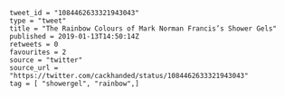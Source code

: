 ```
tweet_id = "1084462633321943043"
type = "tweet"
title = "The Rainbow Colours of Mark Norman Francis’s Shower Gels"
published = 2019-01-13T14:50:14Z
retweets = 0
favourites = 2
source = "twitter"
source_url = "https://twitter.com/cackhanded/status/1084462633321943043"
tag = [ "showergel", "rainbow",]
```



<p class='image'><img src='http://mnf.m17s.net/2019/01/13/DwzI-udWwAAw-t1.jpg' alt=''></p>

